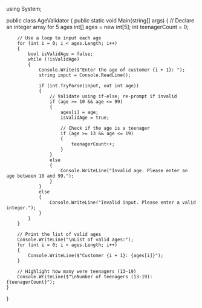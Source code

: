 using System;

public class AgeValidator
{
    public static void Main(string[] args)
    {
        // Declare an integer array for 5 ages
        int[] ages = new int[5];
        int teenagerCount = 0;

        // Use a loop to input each age
        for (int i = 0; i < ages.Length; i++)
        {
            bool isValidAge = false;
            while (!isValidAge)
            {
                Console.Write($"Enter the age of customer {i + 1}: ");
                string input = Console.ReadLine();

                if (int.TryParse(input, out int age))
                {
                    // Validate using if-else; re-prompt if invalid
                    if (age >= 10 && age <= 99)
                    {
                        ages[i] = age;
                        isValidAge = true;

                        // Check if the age is a teenager
                        if (age >= 13 && age <= 19)
                        {
                            teenagerCount++;
                        }
                    }
                    else
                    {
                        Console.WriteLine("Invalid age. Please enter an age between 10 and 99.");
                    }
                }
                else
                {
                    Console.WriteLine("Invalid input. Please enter a valid integer.");
                }
            }
        }

        // Print the list of valid ages
        Console.WriteLine("\nList of valid ages:");
        for (int i = 0; i < ages.Length; i++)
        {
            Console.WriteLine($"Customer {i + 1}: {ages[i]}");
        }

        // Highlight how many were teenagers (13–19)
        Console.WriteLine($"\nNumber of teenagers (13-19): {teenagerCount}");
    }
}
